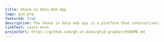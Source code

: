 ```yaml
---
title: Ghana in Data Web App
logo: gid.png
featured: true
description: The Ghana in Data web app is a platform that interactively presents data and stories on the 17 Sustainable Development Goals (SDGs) in Ghana.  The platform also provides a way for citizen analysts to contribute to content on the platform this project is currently in development phase.
linkText: Learn more
projectUrl: https://github.com/gh-in-data/ghid-grapher/README.md
---
```

